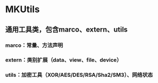 # MKUtils

## 通用工具类，包含marco、extern、utils

### marco：常量、方法声明
### extern：类别扩展（data、view、file、device）
### utils：加密工具（XOR/AES/DES/RSA/Sha2/SM3）、网络状态
